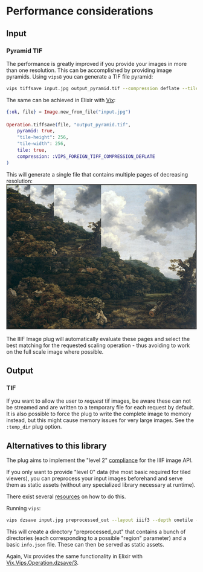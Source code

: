 # Performance considerations

## Input 

### Pyramid TIF

The performance is greatly improved if you provide your images in more than one resolution. This can be accomplished by providing image pyramids. Using `vips8` you can generate a TIF file pyramid:

```bash
vips tiffsave input.jpg output_pyramid.tif --compression deflate --tile --tile-width 256 --tile-height 256 --pyramid 
```

The same can be achieved in Elixir with [Vix](https://hex.pm/packages/vix):

```elixir
{:ok, file} = Image.new_from_file("input.jpg")

Operation.tiffsave(file, "output_pyramid.tif",
    pyramid: true,
    "tile-height": 256,
    "tile-width": 256,
    tile: true,
    compression: :VIPS_FOREIGN_TIFF_COMPRESSION_DEFLATE
)
```


This will generate a single file that contains multiple pages of decreasing resolution:
![Image pyramid example image](image_pyramid.png)

The IIIF Image plug will automatically evaluate these pages and select the best matching for the requested scaling operation - thus avoiding to work on the full scale image where possible.

## Output

### TIF

If you want to allow the user to _request_ tif images, be aware these can not be streamed and are written to a temporary file for each request by default. It is also possible to force the plug to write the complete image to memory instead, but this might cause memory issues for very large images. See the `:temp_dir` plug option.

## Alternatives to this library

The plug aims to implement the "level 2" [compliance](https://iiif.io/api/image/3.0/compliance) for the IIIF image API. 

If you only want to provide "level 0" data (the most basic required for tiled viewers), you can preprocess your input images beforehand and serve them as static assets (without any specialized library necessary at runtime). 

There exist several [resources](https://training.iiif.io/dhsi/day-one/level-0-static.html) on how to do this.

Running `vips`:

```bash
vips dzsave input.jpg preprocessed_out --layout iiif3 --depth onetile --overlap 0 --suffix .jpg
```

This will create a directory "preprocessed_out" that contains a bunch of directories (each corresponding to a possible "region" parameter) and a basic `info.json` file. These can then be served as static assets.

Again, Vix provides the same functionality in Elixir with [Vix.Vips.Operation.dzsave/3](https://hexdocs.pm/vix/Vix.Vips.Operation.html#dzsave/3).